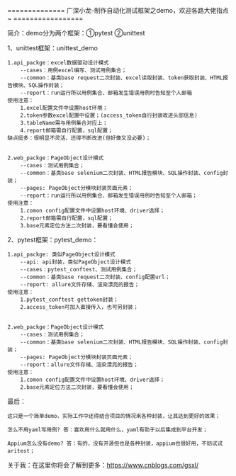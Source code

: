 ﻿﻿============== 广深小龙-制作自动化测试框架之demo，欢迎各路大佬指点~ =================


简介：demo分为两个框架：①pytest     ②unittest


1、unittest框架：unittest_demo


	1.api_packge：excel数据驱动设计模式
		--cases：用例excel编写、测试用例集合；
		--common：基类base request二次封装、excel读取封装、token获取封装、HTML报告模块、SQL操作封装；
		--report：run运行所以用例集合、邮箱发生错误用例时告知至个人邮箱
	使用注意：
		1.excel配置文件中设置host环境；
		2.token参数excel配置中设置；(access_token自行封装改进头部信息)
		3.tableName需与用例集合对应上；
		4.report邮箱需自行配置，sql配置；
	缺点挺多：很明显不灵活，还得不断改进(但好像又没必要)；
	
		
	2.web_packge：PageObject设计模式
		--cases：测试用例集合；
		--common：基类base selenium二次封装、HTML报告模块、SQL操作封装、config封装；
		--pages: PageObject分模块封装页面元素；
		--report：run运行所以用例集合、邮箱发生错误用例时告知至个人邮箱；
	使用注意：		
		1.comon config配置文件中设置host环境、driver选择；
		2.report邮箱需自行配置，sql配置；
		3.base元素定位方法二次封装，要看懂会使用；


2、pytest框架：pytest_demo：


	1.api_packge: 类似PageObject设计模式
		--api: api封装，类似PageObject设计模式
		--cases：pytest_conftest、测试用例集合；
		--common：基类base request二次封装、config配置url；
		--report: allure文件存储、渲染漂亮的报告；
	使用注意：
		1.pytest_conftest gettoken封装；
		2.access_token可加入直接传入，也可另封装；
		
		
	2.web_packge：PageObject设计模式
		--cases：测试用例集合；
		--common：基类base selenium二次封装、HTML报告模块、SQL操作封装、config封装；
		--pages: PageObject分模块封装页面元素；
		--report：allure文件存储、渲染漂亮的报告；
	使用注意：		
		1.comon config配置文件中设置host环境、driver选择；
		2.base元素定位方法二次封装，要看懂会使用；


最后：

	这只是一个简单demo，实际工作中还得结合项目的情况来各种封装，让其达到更好的效果；
	
    怎么不用yaml写用例? 答：喜欢用什么就用什么，yaml有助于以后集成到平台开发；
    
	Appium怎么没有demo? 答：有的，没有开源但也是各种封装，appium也很好用，不妨试试aritest；
	
	
关于我：在这里你将会了解到更多：https://www.cnblogs.com/gsxl/
	
	
	
